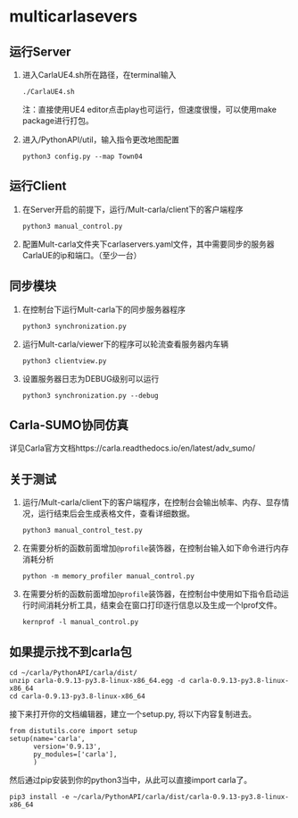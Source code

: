 # multicarlasevers

## 运行Server

1. 进入CarlaUE4.sh所在路径，在terminal输入

   ```shell
   ./CarlaUE4.sh
   ```

   注：直接使用UE4 editor点击play也可运行，但速度很慢，可以使用make package进行打包。

2. 进入/PythonAPI/util，输入指令更改地图配置

   ```shell
   python3 config.py --map Town04
   ```

## 运行Client

 1. 在Server开启的前提下，运行/Mult-carla/client下的客户端程序

    ```
    python3 manual_control.py   
    ```

2. 配置Mult-carla文件夹下carlaservers.yaml文件，其中需要同步的服务器CarlaUE的ip和端口。（至少一台）

## 同步模块

1. 在控制台下运行Mult-carla下的同步服务器程序

   ```
   python3 synchronization.py
   ```

2. 运行Mult-carla/viewer下的程序可以轮流查看服务器内车辆

   ```
   python3 clientview.py
   ```

3. 设置服务器日志为DEBUG级别可以运行

   ```
   python3 synchronization.py --debug
   ```

## Carla-SUMO协同仿真

详见Carla官方文档https://carla.readthedocs.io/en/latest/adv_sumo/

## 关于测试

1. 运行/Mult-carla/client下的客户端程序，在控制台会输出帧率、内存、显存情况，运行结束后会生成表格文件，查看详细数据。

   ```shell
   python3 manual_control_test.py
   ```

2. 在需要分析的函数前面增加`@profile`装饰器，在控制台输入如下命令进行内存消耗分析

   ```shell
   python -m memory_profiler manual_control.py
   ```

3. 在需要分析的函数前面增加`@profile`装饰器，在控制台中使用如下指令启动运行时间消耗分析工具，结束会在窗口打印逐行信息以及生成一个lprof文件。

   ```
   kernprof -l manual_control.py
   ```

## 如果提示找不到carla包

```
cd ~/carla/PythonAPI/carla/dist/
unzip carla-0.9.13-py3.8-linux-x86_64.egg -d carla-0.9.13-py3.8-linux-x86_64
cd carla-0.9.13-py3.8-linux-x86_64
```
接下来打开你的文档编辑器，建立一个setup.py, 将以下内容复制进去。
```
from distutils.core import setup
setup(name='carla',
      version='0.9.13', 
      py_modules=['carla'],
      )
```
然后通过pip安装到你的python3当中，从此可以直接import carla了。
```
pip3 install -e ~/carla/PythonAPI/carla/dist/carla-0.9.13-py3.8-linux-x86_64
```
